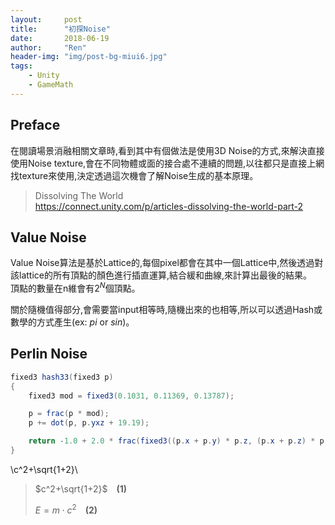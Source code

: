```yaml
---
layout:     post
title:      "初探Noise"
date:       2018-06-19
author:     "Ren"
header-img: "img/post-bg-miui6.jpg"
tags:
    - Unity
    - GameMath
---
```

## **Preface**
在閱讀場景消融相關文章時,看到其中有個做法是使用3D Noise的方式,來解決直接使用Noise texture,會在不同物體或面的接合處不連續的問題,以往都只是直接上網找texture來使用,決定透過這次機會了解Noise生成的基本原理。

>Dissolving The World  
>https://connect.unity.com/p/articles-dissolving-the-world-part-2

## **Value Noise**
Value Noise算法是基於Lattice的,每個pixel都會在其中一個Lattice中,然後透過對該lattice的所有頂點的顏色進行插直運算,結合緩和曲線,來計算出最後的結果。  
頂點的數量在n維會有$2^N$個頂點。

關於隨機值得部分,會需要當input相等時,隨機出來的也相等,所以可以透過Hash或數學的方式產生(ex: $pi$ or $sin$)。


## **Perlin Noise**

<!--數學算式寫法參考
https://goessner.github.io/markdown-it-texmath/markdown-it-texmath-demo.html
-->

``` csharp
fixed3 hash33(fixed3 p)
{
    fixed3 mod = fixed3(0.1031, 0.11369, 0.13787);

    p = frac(p * mod);
    p += dot(p, p.yxz + 19.19);

    return -1.0 + 2.0 * frac(fixed3((p.x + p.y) * p.z, (p.x + p.z) * p.y, (p.y + p.z) * p.x));
}
```

\\c^2+\sqrt{1+2}\\

>$c^2+\sqrt{1+2}$&emsp;**(1)**
>
>$E = m\cdot{c^2}$&emsp;**(2)**